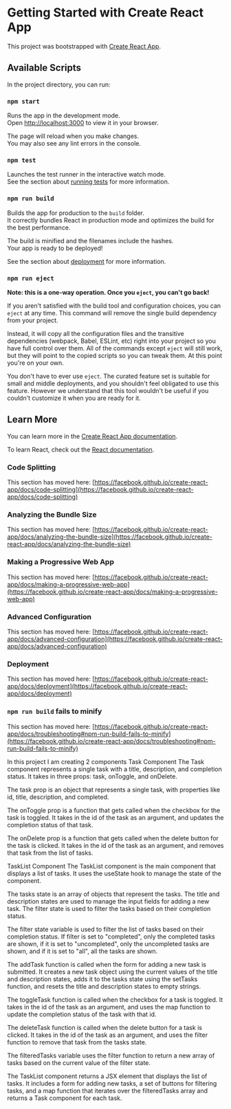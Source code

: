 # Getting Started with Create React App

This project was bootstrapped with [Create React App](https://github.com/facebook/create-react-app).

## Available Scripts

In the project directory, you can run:

### `npm start`

Runs the app in the development mode.\
Open [http://localhost:3000](http://localhost:3000) to view it in your browser.

The page will reload when you make changes.\
You may also see any lint errors in the console.

### `npm test`

Launches the test runner in the interactive watch mode.\
See the section about [running tests](https://facebook.github.io/create-react-app/docs/running-tests) for more information.

### `npm run build`

Builds the app for production to the `build` folder.\
It correctly bundles React in production mode and optimizes the build for the best performance.

The build is minified and the filenames include the hashes.\
Your app is ready to be deployed!

See the section about [deployment](https://facebook.github.io/create-react-app/docs/deployment) for more information.

### `npm run eject`

**Note: this is a one-way operation. Once you `eject`, you can't go back!**

If you aren't satisfied with the build tool and configuration choices, you can `eject` at any time. This command will remove the single build dependency from your project.

Instead, it will copy all the configuration files and the transitive dependencies (webpack, Babel, ESLint, etc) right into your project so you have full control over them. All of the commands except `eject` will still work, but they will point to the copied scripts so you can tweak them. At this point you're on your own.

You don't have to ever use `eject`. The curated feature set is suitable for small and middle deployments, and you shouldn't feel obligated to use this feature. However we understand that this tool wouldn't be useful if you couldn't customize it when you are ready for it.

## Learn More

You can learn more in the [Create React App documentation](https://facebook.github.io/create-react-app/docs/getting-started).

To learn React, check out the [React documentation](https://reactjs.org/).

### Code Splitting

This section has moved here: [https://facebook.github.io/create-react-app/docs/code-splitting](https://facebook.github.io/create-react-app/docs/code-splitting)

### Analyzing the Bundle Size

This section has moved here: [https://facebook.github.io/create-react-app/docs/analyzing-the-bundle-size](https://facebook.github.io/create-react-app/docs/analyzing-the-bundle-size)

### Making a Progressive Web App

This section has moved here: [https://facebook.github.io/create-react-app/docs/making-a-progressive-web-app](https://facebook.github.io/create-react-app/docs/making-a-progressive-web-app)

### Advanced Configuration

This section has moved here: [https://facebook.github.io/create-react-app/docs/advanced-configuration](https://facebook.github.io/create-react-app/docs/advanced-configuration)

### Deployment

This section has moved here: [https://facebook.github.io/create-react-app/docs/deployment](https://facebook.github.io/create-react-app/docs/deployment)

### `npm run build` fails to minify

This section has moved here: [https://facebook.github.io/create-react-app/docs/troubleshooting#npm-run-build-fails-to-minify](https://facebook.github.io/create-react-app/docs/troubleshooting#npm-run-build-fails-to-minify)




In this project I am creating 2 components
Task Component
The Task component represents a single task with a title, description, and completion status. It takes in three props: task, onToggle, and onDelete.

The task prop is an object that represents a single task, with properties like id, title, description, and completed.

The onToggle prop is a function that gets called when the checkbox for the task is toggled. It takes in the id of the task as an argument, and updates the completion status of that task.

The onDelete prop is a function that gets called when the delete button for the task is clicked. It takes in the id of the task as an argument, and removes that task from the list of tasks.


TaskList Component
The TaskList component is the main component that displays a list of tasks. It uses the useState hook to manage the state of the component.

The tasks state is an array of objects that represent the tasks. The title and description states are used to manage the input fields for adding a new task. The filter state is used to filter the tasks based on their completion status.

The filter state variable is used to filter the list of tasks based on their completion status. If filter is set to "completed", only the completed tasks are shown, if it is set to "uncompleted", only the uncompleted tasks are shown, and if it is set to "all", all the tasks are shown.

The addTask function is called when the form for adding a new task is submitted. It creates a new task object using the current values of the title and description states, adds it to the tasks state using the setTasks function, and resets the title and description states to empty strings.

The toggleTask function is called when the checkbox for a task is toggled. It takes in the id of the task as an argument, and uses the map function to update the completion status of the task with that id.

The deleteTask function is called when the delete button for a task is clicked. It takes in the id of the task as an argument, and uses the filter function to remove that task from the tasks state.

The filteredTasks variable uses the filter function to return a new array of tasks based on the current value of the filter state.

The TaskList component returns a JSX element that displays the list of tasks. It includes a form for adding new tasks, a set of buttons for filtering tasks, and a map function that iterates over the filteredTasks array and returns a Task component for each task.
